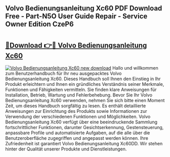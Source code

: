 ## Volvo Bedienungsanleitung Xc60 PDF Download Free - Part-N5O User Guide Repair - Service Owner Edition CzeP6

# <h2><a href="http://df2h01.blite.top/?on=Volvo+Bedienungsanleitung+Xc60">🔗Download 👉🔴 Volvo Bedienungsanleitung Xc60</a></h2>

[![Volvo Bedienungsanleitung Xc60 new download](https://i.imgur.com/lujVjoI.png)](http://df2h01.blite.top/?on=Volvo+Bedienungsanleitung+Xc60)
Hallo und willkommen zum Benutzerhandbuch für Ihr neu ausgepacktes Volvo Bedienungsanleitung Xc60. Dieses Handbuch soll Ihnen den Einstieg in Ihr Produkt erleichtern und Ihnen ein gründliches Verständnis seiner Merkmale, Funktionen und Fähigkeiten vermitteln. Sie finden klare Anweisungen für Installation, Betrieb, Wartung und Fehlerbehebung. Bevor Sie Ihr Volvo Bedienungsanleitung Xc60 verwenden, nehmen Sie sich bitte einen Moment Zeit, um dieses Handbuch sorgfältig zu lesen. Es enthält detaillierte Anweisungen zur Einrichtung des Produkts sowie Informationen zur Verwendung der verschiedenen Funktionen und Möglichkeiten. Volvo Bedienungsanleitung Xc60 verfügt über eine beeindruckende Sammlung fortschrittlicher Funktionen, darunter Gesichtserkennung, Gestensteuerung, anpassbare Profile und automatisierte Aufgaben, auf die alle über die Benutzeroberfläche zugegriffen und angepasst werden können. Ihre Zufriedenheit ist garantiert Volvo Bedienungsanleitung Xc60DD. Wir stehen hinter der Qualität unserer Produkte und Dienstleistungen.

